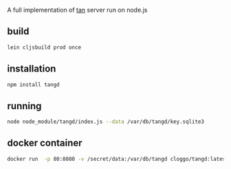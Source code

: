 A full implementation of [tan](https://github.com/latchset/tang) server run on node.js

## build

```sh
lein cljsbuild prod once
```

## installation

```sh
npm install tangd
```

## running

```sh
node node_module/tangd/index.js --data /var/db/tangd/key.sqlite3
```

## docker container

```sh
docker run  -p 80:8080 -v /secret/data:/var/db/tangd cloggo/tangd:latest
```
